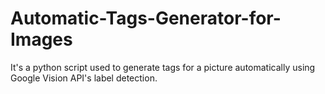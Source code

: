 # Automatic-Tags-Generator-for-Images
It's a python script used to generate tags for a picture automatically using Google Vision API's label detection.
